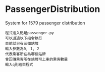# PassengerDistribution
System for 1579 passenger distribution
```
程式進入點是passenger.py
可以透過以下指令執行
目前就只有三個站牌
輸入參數為0, 1, 2
代表乘客所在為哪個站牌
會回傳乘客所在站牌可上車的乘客數量
輸入q則結束程式
```

